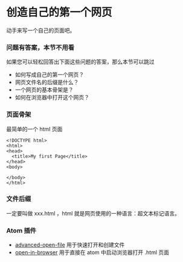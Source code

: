 
# 创造自己的第一个网页

动手来写一个自己的页面吧。

### 问题有答案，本节不用看

如果您可以轻松回答出下面这些问题的答案，那么本节可以跳过

- 如何写成自己的第一个网页？
- 网页文件名的后缀是什么？
- 一个网页的基本骨架是？
- 如何在浏览器中打开这个网页？


### 页面骨架

最简单的一个 html 页面


```
<!DOCTYPE html>
<html>
<head>
  <title>My first Page</title>
</head>
<body>

</body>
</html>
```

### 文件后缀

一定要叫做 xxx.html ，html 就是网页使用的一种语言：超文本标记语言。

### Atom 插件

- [advanced-open-file](https://atom.io/packages/advanced-open-file) 用于快速打开和创建文件
- [open-in-browser](https://github.com/magbicaleman/open-in-browser) 用于直接在 atom 中启动浏览器打开 .html 页面
